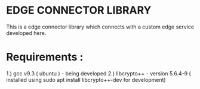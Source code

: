 # EDGE CONNECTOR LIBRARY

This is a edge connector library which connects with a custom edge service developed here.

# Requirements : 

1.) gcc v9.3 ( ubuntu ) - being developed
2.) libcrypto++ - version 5.6.4-9 ( installed using sudo apt install libcrypto++-dev for development)